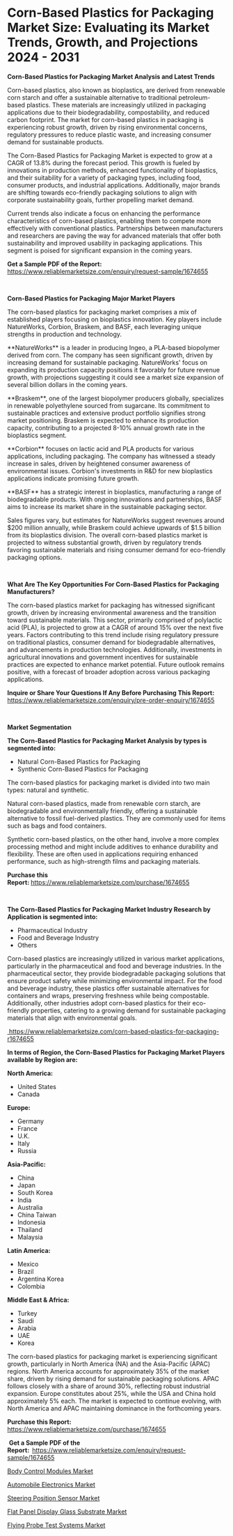 <p><h1>Corn-Based Plastics for Packaging Market Size: Evaluating its Market Trends, Growth, and Projections 2024 - 2031</h1></p><p><strong>Corn-Based Plastics for Packaging Market Analysis and Latest Trends</strong></p>
<p><p>Corn-based plastics, also known as bioplastics, are derived from renewable corn starch and offer a sustainable alternative to traditional petroleum-based plastics. These materials are increasingly utilized in packaging applications due to their biodegradability, compostability, and reduced carbon footprint. The market for corn-based plastics in packaging is experiencing robust growth, driven by rising environmental concerns, regulatory pressures to reduce plastic waste, and increasing consumer demand for sustainable products.</p><p>The Corn-Based Plastics for Packaging Market is expected to grow at a CAGR of 13.8% during the forecast period. This growth is fueled by innovations in production methods, enhanced functionality of bioplastics, and their suitability for a variety of packaging types, including food, consumer products, and industrial applications. Additionally, major brands are shifting towards eco-friendly packaging solutions to align with corporate sustainability goals, further propelling market demand. </p><p>Current trends also indicate a focus on enhancing the performance characteristics of corn-based plastics, enabling them to compete more effectively with conventional plastics. Partnerships between manufacturers and researchers are paving the way for advanced materials that offer both sustainability and improved usability in packaging applications. This segment is poised for significant expansion in the coming years.</p></p>
<p><strong>Get a Sample PDF of the Report:&nbsp;</strong> <a href="https://www.reliablemarketsize.com/enquiry/request-sample/1674655?utm_campaign=1105&utm_medium=2&utm_source=Github&utm_content=ia&utm_term=10102024&utm_id=corn-based-plastics-for-packaging">https://www.reliablemarketsize.com/enquiry/request-sample/1674655</a></p>
<p>&nbsp;</p>
<p><strong>Corn-Based Plastics for Packaging Major Market Players</strong></p>
<p><p>The corn-based plastics for packaging market comprises a mix of established players focusing on bioplastics innovation. Key players include NatureWorks, Corbion, Braskem, and BASF, each leveraging unique strengths in production and technology.</p><p>**NatureWorks** is a leader in producing Ingeo, a PLA-based biopolymer derived from corn. The company has seen significant growth, driven by increasing demand for sustainable packaging. NatureWorks' focus on expanding its production capacity positions it favorably for future revenue growth, with projections suggesting it could see a market size expansion of several billion dollars in the coming years.</p><p>**Braskem**, one of the largest biopolymer producers globally, specializes in renewable polyethylene sourced from sugarcane. Its commitment to sustainable practices and extensive product portfolio signifies strong market positioning. Braskem is expected to enhance its production capacity, contributing to a projected 8-10% annual growth rate in the bioplastics segment.</p><p>**Corbion** focuses on lactic acid and PLA products for various applications, including packaging. The company has witnessed a steady increase in sales, driven by heightened consumer awareness of environmental issues. Corbion's investments in R&D for new bioplastics applications indicate promising future growth.</p><p>**BASF** has a strategic interest in bioplastics, manufacturing a range of biodegradable products. With ongoing innovations and partnerships, BASF aims to increase its market share in the sustainable packaging sector.</p><p>Sales figures vary, but estimates for NatureWorks suggest revenues around $200 million annually, while Braskem could achieve upwards of $1.5 billion from its bioplastics division. The overall corn-based plastics market is projected to witness substantial growth, driven by regulatory trends favoring sustainable materials and rising consumer demand for eco-friendly packaging options.</p></p>
<p>&nbsp;</p>
<p><strong>What Are The Key Opportunities For Corn-Based Plastics for Packaging Manufacturers?</strong></p>
<p><p>The corn-based plastics market for packaging has witnessed significant growth, driven by increasing environmental awareness and the transition toward sustainable materials. This sector, primarily comprised of polylactic acid (PLA), is projected to grow at a CAGR of around 15% over the next five years. Factors contributing to this trend include rising regulatory pressure on traditional plastics, consumer demand for biodegradable alternatives, and advancements in production technologies. Additionally, investments in agricultural innovations and government incentives for sustainable practices are expected to enhance market potential. Future outlook remains positive, with a forecast of broader adoption across various packaging applications.</p></p>
<p><strong>Inquire or Share Your Questions If Any Before Purchasing This Report:</strong> <a href="https://www.reliablemarketsize.com/enquiry/pre-order-enquiry/1674655?utm_campaign=1105&utm_medium=2&utm_source=Github&utm_content=ia&utm_term=10102024&utm_id=corn-based-plastics-for-packaging">https://www.reliablemarketsize.com/enquiry/pre-order-enquiry/1674655</a></p>
<p>&nbsp;</p>
<p><strong>Market Segmentation</strong></p>
<p><strong>The Corn-Based Plastics for Packaging Market Analysis by types is segmented into:</strong></p>
<p><ul><li>Natural Corn-Based Plastics for Packaging</li><li>Synthenic Corn-Based Plastics for Packaging</li></ul></p>
<p><p>The corn-based plastics for packaging market is divided into two main types: natural and synthetic. </p><p>Natural corn-based plastics, made from renewable corn starch, are biodegradable and environmentally friendly, offering a sustainable alternative to fossil fuel-derived plastics. They are commonly used for items such as bags and food containers. </p><p>Synthetic corn-based plastics, on the other hand, involve a more complex processing method and might include additives to enhance durability and flexibility. These are often used in applications requiring enhanced performance, such as high-strength films and packaging materials.</p></p>
<p><strong>Purchase this Report:&nbsp;</strong><a href="https://www.reliablemarketsize.com/purchase/1674655?utm_campaign=1105&utm_medium=2&utm_source=Github&utm_content=ia&utm_term=10102024&utm_id=corn-based-plastics-for-packaging">https://www.reliablemarketsize.com/purchase/1674655</a></p>
<p>&nbsp;</p>
<p><strong>The Corn-Based Plastics for Packaging Market Industry Research by Application is segmented into:</strong></p>
<p><ul><li>Pharmaceutical Industry</li><li>Food and Beverage Industry</li><li>Others</li></ul></p>
<p><p>Corn-based plastics are increasingly utilized in various market applications, particularly in the pharmaceutical and food and beverage industries. In the pharmaceutical sector, they provide biodegradable packaging solutions that ensure product safety while minimizing environmental impact. For the food and beverage industry, these plastics offer sustainable alternatives for containers and wraps, preserving freshness while being compostable. Additionally, other industries adopt corn-based plastics for their eco-friendly properties, catering to a growing demand for sustainable packaging materials that align with environmental goals.</p></p>
<p><a href="https://www.reliablemarketsize.com/corn-based-plastics-for-packaging-r1674655?utm_campaign=1105&utm_medium=2&utm_source=Github&utm_content=ia&utm_term=10102024&utm_id=corn-based-plastics-for-packaging">&nbsp;https://www.reliablemarketsize.com/corn-based-plastics-for-packaging-r1674655</a></p>
<p><strong>In terms of Region, the Corn-Based Plastics for Packaging Market Players available by Region are:</strong></p>
<p>
    <p> <strong> North America: </strong>
        <ul>
            <li>United States</li>
            <li>Canada</li>
        </ul>
        </p> 
    <p> <strong> Europe: </strong>
        <ul>
            <li>Germany</li>
            <li>France</li>
            <li>U.K.</li>
            <li>Italy</li>
            <li>Russia</li>
        </ul>
        </p> 
    <p> <strong> Asia-Pacific: </strong>
        <ul>
            <li>China</li>
            <li>Japan</li>
            <li>South Korea</li>
            <li>India</li>
            <li>Australia</li>
            <li>China Taiwan</li>
            <li>Indonesia</li>
            <li>Thailand</li>
            <li>Malaysia</li>
        </ul>
        </p> 
    <p> <strong> Latin America: </strong>
        <ul>
            <li>Mexico</li>
            <li>Brazil</li>
            <li>Argentina Korea</li>
            <li>Colombia</li>
        </ul>
        </p> 
    <p> <strong> Middle East & Africa: </strong>
        <ul>
            <li>Turkey</li>
            <li>Saudi</li>
            <li>Arabia</li>
            <li>UAE</li>
            <li>Korea</li>
        </ul>
    </p>
    </p>
<p><p>The corn-based plastics for packaging market is experiencing significant growth, particularly in North America (NA) and the Asia-Pacific (APAC) regions. North America accounts for approximately 35% of the market share, driven by rising demand for sustainable packaging solutions. APAC follows closely with a share of around 30%, reflecting robust industrial expansion. Europe constitutes about 25%, while the USA and China hold approximately 5% each. The market is expected to continue evolving, with North America and APAC maintaining dominance in the forthcoming years.</p></p>
<p><strong>Purchase this Report: </strong><a href="https://www.reliablemarketsize.com/purchase/1674655?utm_campaign=1105&utm_medium=2&utm_source=Github&utm_content=ia&utm_term=10102024&utm_id=corn-based-plastics-for-packaging">https://www.reliablemarketsize.com/purchase/1674655</a></p>
<p>&nbsp;<strong>Get a Sample PDF of the Report:&nbsp;&nbsp;</strong><a href="https://www.reliablemarketsize.com/enquiry/request-sample/1674655?utm_campaign=1105&utm_medium=2&utm_source=Github&utm_content=ia&utm_term=10102024&utm_id=corn-based-plastics-for-packaging">https://www.reliablemarketsize.com/enquiry/request-sample/1674655</a></p>
<p><strong></strong></p>
<p><p><a href="https://www.linkedin.com/pulse/body-control-modules-market-trends-detailed-study-its-segmentation-brl4e?utm_campaign=1105&utm_medium=2&utm_source=Github&utm_content=ia&utm_term=10102024&utm_id=corn-based-plastics-for-packaging">Body Control Modules Market</a></p><p><a href="https://www.linkedin.com/pulse/automobile-electronics-market-velocity-71-cagr-trajectory-uweae?utm_campaign=1105&utm_medium=2&utm_source=Github&utm_content=ia&utm_term=10102024&utm_id=corn-based-plastics-for-packaging">Automobile Electronics Market</a></p><p><a href="https://www.linkedin.com/pulse/mapping-steering-position-sensor-market-trends-challenges-aorse?utm_campaign=1105&utm_medium=2&utm_source=Github&utm_content=ia&utm_term=10102024&utm_id=corn-based-plastics-for-packaging">Steering Position Sensor Market</a></p><p><a href="https://github.com/NorbertYates/Market-Research-Report-List-7/blob/main/flat-panel-display-glass-substrate-market.md?utm_campaign=1105&utm_medium=2&utm_source=Github&utm_content=ia&utm_term=10102024&utm_id=corn-based-plastics-for-packaging">Flat Panel Display Glass Substrate Market</a></p><p><a href="https://www.linkedin.com/pulse/mapping-flying-probe-test-systems-market-trends-challenges-z3wye?utm_campaign=1105&utm_medium=2&utm_source=Github&utm_content=ia&utm_term=10102024&utm_id=corn-based-plastics-for-packaging">Flying Probe Test Systems Market</a></p></p>